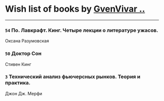 # Wish list of books by [GvenVivar ..](https://www.facebook.com/app_scoped_user_id/158266434925901/)
---

### `54` По. Лавкрафт. Кинг. Четыре лекции о литературе ужасов.
Оксана Разумовская

### `50` Доктор Сон
Стивен Кинг

### `3` Технический анализ фьючерсных рынков. Теория и практика.
Джон Дж. Мерфи

